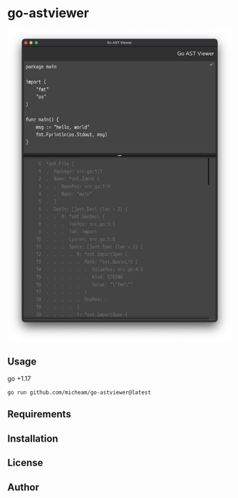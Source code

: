 # go-astviewer

![screenshot](screenshot.png)

## Usage

go +1.17

```shell
go run github.com/micheam/go-astviewer@latest
```

## Requirements

## Installation

## License

## Author

